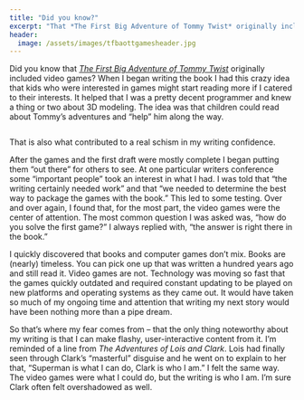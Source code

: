 ```yaml
---
title: "Did you know?"
excerpt: "That *The First Big Adventure of Tommy Twist* originally included video games?"
header:
  image: /assets/images/tfbaottgamesheader.jpg
---
```


Did you know that [*The First Big Adventure of Tommy Twist*](http://www.jetadams.com/tfbaott/contents/) originally included video games? When I began writing the book I had this crazy idea that kids who were interested in games might start reading more if I catered to their interests. It helped that I was a pretty decent programmer and knew a thing or two about 3D modeling. The idea was that children could read about Tommy’s adventures and “help” him along the way.

<img src="{{ site.url }}{{ site.baseurl }}/assets/images/dyk/filename.jpg" alt="">

That is also what contributed to a real schism in my writing confidence.

After the games and the first draft were mostly complete I began putting them “out there” for others to see. At one particular writers conference some “important people” took an interest in what I had. I was told that “the writing certainly needed work” and that “we needed to determine the best way to package the games with the book.” This led to some testing. Over and over again, I found that, for the most part, the video games were the center of attention. The most common question I was asked was, “how do you solve the first game?” I always replied with, “the answer is right there in the book.”

I quickly discovered that books and computer games don’t mix. Books are (nearly) timeless. You can pick one up that was written a hundred years ago and still read it. Video games are not. Technology was moving so fast that the games quickly outdated and required constant updating to be played on new platforms and operating systems as they came out. It would have taken so much of my ongoing time and attention that writing my next story would have been nothing more than a pipe dream.

So that’s where my fear comes from – that the only thing noteworthy about my writing is that I can make flashy, user-interactive content from it. I’m reminded of a line from *The Adventures of Lois and Clark*. Lois had finally seen through Clark’s “masterful” disguise and he went on to explain to her that, “Superman is what I can do, Clark is who I am.” I felt the same way. The video games were what I could do, but the writing is who I am. I’m sure Clark often felt overshadowed as well.



